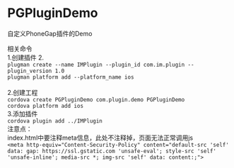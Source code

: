 # PGPluginDemo
自定义PhoneGap插件的Demo

相关命令
<br>
1.创建插件
2.<br>
`plugman create --name IMPlugin --plugin_id com.im.plugin --plugin_version 1.0`
<br>
`plugman platform add --platform_name ios`
<br>
<br>2.创建工程
<br>
`cordova create PGPluginDemo com.plugin.demo PGPluginDemo`
<br>
`cordova platform add ios`
<br>
3.添加插件
<br>
`cordova plugin add ../IMPlugin`
<br>
注意点：
<br>
index.html中要注释meta信息，此处不注释掉，页面无法正常调用js
<br>
`<meta http-equiv="Content-Security-Policy" content="default-src 'self' data: gap: https://ssl.gstatic.com 'unsafe-eval'; style-src 'self' 'unsafe-inline'; media-src *; img-src 'self' data: content:;">`

